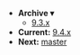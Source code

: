 <!-- _navbar.md -->

* **Archive ▾**
  * [9.3.x](/_archive/9.3.x/)
* **Current:** [9.4.x](/)
* **Next:** [master](/_master/)